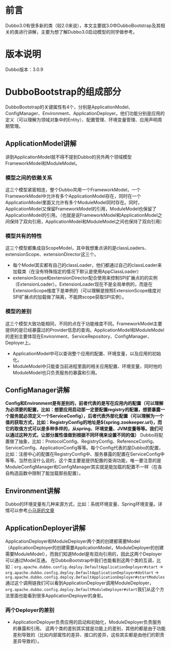 # 前言
Dubbo3.0有很多新的类（较2.0来说），本文主要就3.0中DubboBootstrap及其相关的类进行讲解，主要为想了解Dubbo3.0启动模型的同学做参考。

# 版本说明
Dubbo版本：3.0.9

# DubboBootstrap的组成部分
DubboBootstrap的关键属性有4个，分别是ApplicationModel、ConfigManager、Environment、ApplicationDeployer。他们功能分别是应用的定义（可以理解为领域对象中的Entity）、配置管理、环境变量管理、应用声明周期管理。

## ApplicationModel讲解
讲到ApplicationModel就不得不提到Dubbo的另外两个领域模型FrameworkModel和ModuleModel。

### 模型之间的依赖关系
这三个模型紧密相连，整个Dubbo共用一个FrameworkModel，一个FrameworkModel中允许有多个ApplicationModel存在，同时在一个ApplicationModel里面又允许有多个ModuleModel同时存在。同时，ApplicationModel又保留FrameworkModel的引用，ModuleModel也保留了ApplicationModel的引用。（也就是说FrameworkModel和ApplicationModel之间保持了双向引用，ApplicationModel和ModuleModel之间也保持了双向引用）

### 模型共有的特性
这三个模型都集成自ScopeModel，其中我想重点讲的是classLoaders、extensionScope、extensionDirector这三个。
* 每个Model其实都有自己的classLoader，他们都通过自己的classLoader来加载类（在没有特殊指定的情况下默认是使用AppClassLoader）
* extensionScope和extensionDirector配合使用来控制SPI扩展点的的实例（ExtensionLoader）。ExtensionLoader现在不是全局单例的，而是在ExtensionScope维度下是单例的（可以理解是按照ExtensionScope维度对SPI扩展点的加载做了隔离，不能跨scope获取SPI实例）。

### 模型的差别
这三个模型大致功能相同，不同的点在于功能维度不同。FrameworkModel主要提供的是已经暴露过的Provider信息的查询。ApplicationModel和ModuleModel的差别主要体现在Environment、ServiceRepository、ConfigManager、Deployer上。
* ApplicationModel中可以查询整个应用的配置、环境变量，以及应用的初始化。
* ModuleModel中只能查当前进程里面的相关应用配置、环境变量，同时他的ModuleModel也只负责服务的暴露和引用。

## ConfigManager讲解
**Config和Environment是有差别的，前者代表的是写在应用内的配置（可以理解为必须要的配置，比如：想要应用启动那一定要配置registry的配置，想要暴露一个服务就必须定义一个ServiceConfig），后者代表外部化配置（可以理解为一个值的获取方式，比如：RegistryConfig的地址是${spring.zookeeper.url}，而它的取值方式可以是多种多样的，从spring、环境变量、JVM变量等等。我们可以通过这种方式，让部分属性值做到根据不同环境来设置不同的值）**
Dubbo将配置做了抽象，比如：ProtocolConfig、RegistryConfig、ReferenceConfig、ServiceConfig、ApplicationConfig等等。每个Config代表的是Dubbo的配置，比如：注册中心的配置在RegistryConfig中、服务暴露的配置在ServiceConfig中等等。当然也没什么说的，这个类主要是提供配置的查询功能，唯一要注意的是ModuleConfigManager和ConfigManager其实就是能加载的配置不一样（在各自构造函数中限制了能加载那些配置）。

## Environment讲解
Dubbo的环境变量有几种来源方式，比如：系统环境变量、Spring环境变量。详情可以参考[小马哥的文章](https://mercyblitz.github.io/2018/01/18/Dubbo-%E5%A4%96%E9%83%A8%E5%8C%96%E9%85%8D%E7%BD%AE/)

## ApplicationDeployer讲解
ApplicationDeployer和ModuleDeployer两个类的创建都需要Model（ApplicationDeployer的创建需要ApplicationModel，ModuleDeployer的创建需要ModuleModel），而我们知道Model是有双向引用的，因此这两个Deployer可以通过Model互通。
在DubboBootstrap中我们也能看到这两个类的互调，比如：`org.apache.dubbo.config.deploy.DefaultApplicationDeployer#start` -> `org.apache.dubbo.config.deploy.DefaultApplicationDeployer#doStart` -> `org.apache.dubbo.config.deploy.DefaultApplicationDeployer#startModules` 通过这个调用链我们可以看到ApplicationDeployer调用ModuleDeployer，`org.apache.dubbo.config.deploy.DefaultModuleDeployer#start`我们从这个方法里面也能看到很多ApplicationDeployer的身影。

### 两个Deployer的差别
* ApplicationDeployer负责应用的启动和初始化，ModuleDeployer负责服务的暴露和引用。
这两个类的差别其实就是功能上的差别，其他的都是由于功能差别导致的（比如内部属性的差异、接口的差异，这些其实都是由他们的职责差异导致的）。
